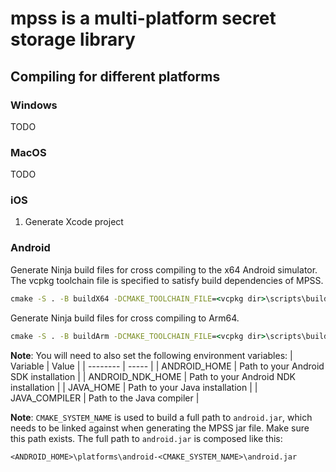 # mpss is a multi-platform secret storage library

## Compiling for different platforms

### Windows
TODO

### MacOS
TODO

### iOS
1. Generate Xcode project

### Android
Generate Ninja build files for cross compiling to the x64 Android simulator. The vcpkg toolchain file is specified to satisfy build dependencies of MPSS.

```cmd
cmake -S . -B buildX64 -DCMAKE_TOOLCHAIN_FILE=<vcpkg dir>\scripts\buildsystems\vcpkg.cmake -DCMAKE_SYSTEM_NAME=Android -DCMAKE_SYSTEM_VERSION=<Android API version> -DCMAKE_ANDROID_ARCH_ABI=x86_64  -GNinja -DCMAKE_MAKE_PROGRAM=<Ninja dir>\ninja.exe -DCMAKE_ANDROID_NDK=<Android NDK dir>
```

Generate Ninja build files for cross compiling to Arm64.

```cmd
cmake -S . -B buildArm -DCMAKE_TOOLCHAIN_FILE=<vcpkg dir>\scripts\buildsystems\vcpkg.cmake -DCMAKE_SYSTEM_NAME=Android -DCMAKE_SYSTEM_VERSION=<Android API version> -DCMAKE_ANDROID_ARCH_ABI=arm64-v8a  -GNinja -DCMAKE_MAKE_PROGRAM=<Ninja dir>\ninja.exe -DCMAKE_ANDROID_NDK=<Android NDK dir>
```

**Note**: You will need to also set the following environment variables:
| Variable | Value |
| -------- | ----- |
| ANDROID_HOME | Path to your Android SDK installation |
| ANDROID_NDK_HOME | Path to your Android NDK installation |
| JAVA_HOME | Path to your Java installation |
| JAVA_COMPILER | Path to the Java compiler |

**Note**: `CMAKE_SYSTEM_NAME` is used to build a full path to `android.jar`, which needs to be linked against when generating the MPSS jar file. Make sure this path exists. The full path to `android.jar` is composed like this:
```
<ANDROID_HOME>\platforms\android-<CMAKE_SYSTEM_NAME>\android.jar
```

